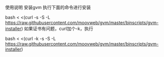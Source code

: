 使用说明
安装gvm
执行下面的命令进行安装

bash < <(curl -s -S -L https://raw.githubusercontent.com/moovweb/gvm/master/binscripts/gvm-installer)
如果证书有问题，curl加个-k，执行

bash < <(curl -k -s -S -L https://raw.githubusercontent.com/moovweb/gvm/master/binscripts/gvm-installer)
